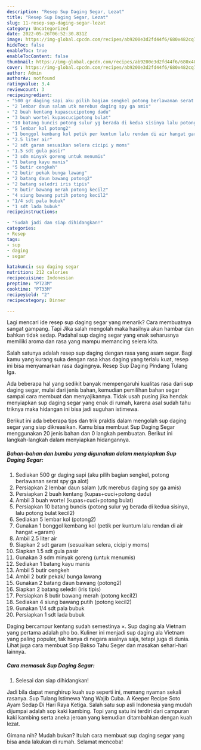 ```yaml
---
description: "Resep Sup Daging Segar, Lezat"
title: "Resep Sup Daging Segar, Lezat"
slug: 11-resep-sup-daging-segar-lezat
category: Uncategorized
date: 2022-05-26T06:52:30.831Z
image: https://img-global.cpcdn.com/recipes/ab9200e3d2fd44f6/680x482cq70/sup-daging-segar-foto-resep-utama.jpg
hideToc: false
enableToc: true
enableTocContent: false
thumbnail: https://img-global.cpcdn.com/recipes/ab9200e3d2fd44f6/680x482cq70/sup-daging-segar-foto-resep-utama.jpg
cover: https://img-global.cpcdn.com/recipes/ab9200e3d2fd44f6/680x482cq70/sup-daging-segar-foto-resep-utama.jpg
author: Admin
authorAv: notfound
ratingvalue: 3.4
reviewcount: 3
recipeingredient:
- "500 gr daging sapi aku pilih bagian sengkel potong berlawanan serat spy ga alot"
- "2 lembar daun salam utk merebus daging spy ga amis"
- "2 buah kentang kupascucipotong dadu"
- "3 buah wortel kupascucipotong bulat"
- "10 batang buncis potong sulur yg berada di kedua sisinya lalu potong bulat kecil2"
- "5 lembar kol potong2"
- "1 bonggol kembang kol petik per kuntum lalu rendan di air hangat garam"
- "2.5 liter air"
- "2 sdt garam sesuaikan selera cicipi y moms"
- "1.5 sdt gula pasir"
- "3 sdm minyak goreng untuk menumis"
- "1 batang kayu manis"
- "5 butir cengkeh"
- "2 butir pekak bunga lawang"
- "2 batang daun bawang potong2"
- "2 batang seledri iris tipis"
- "8 butir bawang merah potong kecil2"
- "4 siung bawang putih potong kecil2"
- "1/4 sdt pala bubuk"
- "1 sdt lada bubuk"
recipeinstructions:

- "Sudah jadi dan siap dihidangkan!"
categories:
- Resep
tags:
- sup
- daging
- segar

katakunci: sup daging segar 
nutrition: 212 calories
recipecuisine: Indonesian
preptime: "PT23M"
cooktime: "PT33M"
recipeyield: "2"
recipecategory: Dinner

---
```



Lagi mencari ide resep sup daging segar yang menarik? Cara membuatnya sangat gampang. Tapi Jika salah mengolah maka hasilnya akan hambar dan bahkan tidak sedap. Padahal sup daging segar yang enak seharusnya memiliki aroma dan rasa yang mampu memancing selera kita.


Salah satunya adalah resep sup daging dengan rasa yang asam segar. Bagi kamu yang kurang suka dengan rasa khas daging yang terlalu kuat, resep ini bisa menyamarkan rasa dagingnya. Resep Sup Daging Pindang Tulang Iga.

Ada beberapa hal yang sedikit banyak mempengaruhi kualitas rasa dari sup daging segar, mulai dari jenis bahan, kemudian pemilihan bahan segar sampai cara membuat dan menyajikannya. Tidak usah pusing jika hendak menyiapkan sup daging segar yang enak di rumah, karena asal sudah tahu triknya maka hidangan ini bisa jadi suguhan istimewa.


Berikut ini ada beberapa tips dan trik praktis dalam mengolah sup daging segar yang siap dikreasikan. Kamu bisa membuat Sup Daging Segar menggunakan 20 jenis bahan dan 0 langkah pembuatan. Berikut ini langkah-langkah dalam menyiapkan hidangannya.

<!--inarticleads1-->

##### Bahan-bahan dan bumbu yang digunakan dalam menyiapkan Sup Daging Segar:

1. Sediakan 500 gr daging sapi (aku pilih bagian sengkel, potong berlawanan serat spy ga alot)
1. Persiapkan 2 lembar daun salam (utk merebus daging spy ga amis)
1. Persiapkan 2 buah kentang (kupas+cuci+potong dadu)
1. Ambil 3 buah wortel (kupas+cuci+potong bulat)
1. Persiapkan 10 batang buncis (potong sulur yg berada di kedua sisinya, lalu potong bulat kecil2)
1. Sediakan 5 lembar kol (potong2)
1. Gunakan 1 bonggol kembang kol (petik per kuntum lalu rendan di air hangat +garam)
1. Ambil 2.5 liter air
1. Siapkan 2 sdt garam (sesuaikan selera, cicipi y moms)
1. Siapkan 1.5 sdt gula pasir
1. Gunakan 3 sdm minyak goreng (untuk menumis)
1. Sediakan 1 batang kayu manis
1. Ambil 5 butir cengkeh
1. Ambil 2 butir pekak/ bunga lawang
1. Gunakan 2 batang daun bawang (potong2)
1. Siapkan 2 batang seledri (iris tipis)
1. Persiapkan 8 butir bawang merah (potong kecil2)
1. Sediakan 4 siung bawang putih (potong kecil2)
1. Gunakan 1/4 sdt pala bubuk
1. Persiapkan 1 sdt lada bubuk


Daging bercampur kentang sudah semestinya ×. Sup daging ala Vietnam yang pertama adalah pho bo. Kuliner ini menjadi sup daging ala Vietnam yang paling populer, tak hanya di negara asalnya saja, tetapi juga di dunia. Lihat juga cara membuat Sop Bakso Tahu Seger dan masakan sehari-hari lainnya. 

<!--inarticleads2-->

##### Cara memasak Sup Daging Segar:


1. Selesai dan siap dihidangkan!

Jadi bila dapat menghirup kuah sup seperti ini, memang nyaman sekali rasanya. Sup Tulang Istimewa Yang Wajib Cuba. A Keeper Recipe Soto Ayam Sedap Di Hari Raya Ketiga. Salah satu sup asli Indonesia yang mudah dijumpai adalah sop kaki kambing. Topi yang satu ini terdiri dari campuran kaki kambing serta aneka jeroan yang kemudian ditambahkan dengan kuah lezat. 

Gimana nih? Mudah bukan? Itulah cara membuat sup daging segar yang bisa anda lakukan di rumah. Selamat mencoba!
